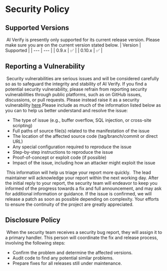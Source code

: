 # Security Policy

## Supported Versions
​
AI Verify is presently only supported for its current release version. Please make sure you are on the current version stated below.
​
| Version | Supported |
| --- | --- |
| 0.9.x | :white_check_mark: |
| 0.10.x | :white_check_mark: |
​
## Reporting a Vulnerability
​
Security vulnerabilities are serious issues and will be considered carefully so as to safeguard the integrity and stability of AI Verify. 
If you find a potential security vulnerability, please refrain from reporting security vulnerabilities through public platforms, 
such as on GitHub issues, discussions, or pull requests. 
Please instead raise it as a security vulnerability [here](https://github.com/aiverify-foundation/aiverify/security/advisories/new). 
​
Please include as much of the information listed below as you can to help us better understand and resolve the issue:
​
- The type of issue (e.g., buffer overflow, SQL injection, or cross-site scripting)
- Full paths of source file(s) related to the manifestation of the issue
- The location of the affected source code (tag/branch/commit or direct URL)
- Any special configuration required to reproduce the issue
- Step-by-step instructions to reproduce the issue
- Proof-of-concept or exploit code (if possible)
- Impact of the issue, including how an attacker might exploit the issue

​
This information will help us triage your report more quickly.
​
The lead maintainer will acknowledge your report within the next working day.
After the initial reply to your report, the security team will endeavor to keep you informed of the progress towards a fix and full announcement,
and may ask for additional information or guidance.
If the issue is confirmed, we will release a patch as soon as possible depending on complexity.
Your efforts to ensure the continuity of the project are greatly appreciated. 
​
## Disclosure Policy
​
When the security team receives a security bug report, they will assign it to a primary handler. 
This person will coordinate the fix and release process, involving the following steps:
​
- Confirm the problem and determine the affected versions.
- Audit code to find any potential similar problems.
- Prepare fixes for all releases still under maintenance.

